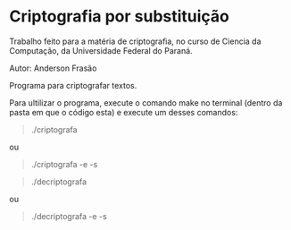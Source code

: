 # Criptografia por substituição

Trabalho feito para a matéria de criptografia, no curso de Ciencia da Computação, da Universidade Federal do Paraná.

Autor:
Anderson Frasão

Programa para criptografar textos.

Para ultilizar o programa, execute o comando make no terminal (dentro da pasta em que o código esta) e execute um desses comandos:

> ./criptografa

ou

> ./criptografa -e <arquivo de entrada> -s <arquivo de saida>

> ./decriptografa

ou

> ./decriptografa -e <arquivo de entrada> -s <arquivo de saida>
